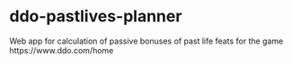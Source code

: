 # ddo-pastlives-planner
<p>Web app for calculation of passive bonuses of past life feats for the game https://www.ddo.com/home</p>
